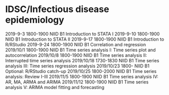 # IDSC/Infectious disease epidemiology 
2019-9-3	1800-1900	NIID B1	Introduction to STATA I 
2019-9-10	1800-1900	NIID B1	Introduction to STATA II 
2019-9-17	1800-1900	NIID B1	Introduction to R/RStudio 
2019-9-24	1800-1900	NIID B1	Correlation and regression 
2019/10/1	1800-1900	NIID B1	Time series analysis I: Time series plot and autocorrelation 
2019/10/8	1800-1900	NIID B1	Time series analysis II: Interrupted time series analysis 
2019/10/18	1730-1830	NIID B1	Time series analysis III: Time series regression analysis 
2019/10/23	1800-	NIID B1	Optional: R/RStudio catch-up 
2019/10/25	1800-2000	NIID B1	Time series analysis: Review I-III 
2019/11/5	1800-1900	NIID B1	Time series analysis IV: AR, MA, ARMA and ARIMA 
2019/11/12	1800-1900	NIID B1	Time series analysis V: ARIMA model fitting and forecasting 
